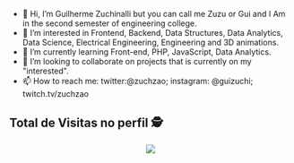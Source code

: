 - 👋 Hi, I’m Guilherme Zuchinalli but you can call me Zuzu or Gui and I Am in the second semester of engineering college.
- 👀 I’m interested in Frontend, Backend, Data Structures, Data Analytics, Data Science, Electrical Engineering, Engineering and 3D animations.
- 🌱 I’m currently learning Front-end, PHP, JavaScript, Data Analytics.
- 💞️ I’m looking to collaborate on projects that is currently on my "interested".
- 📫 How to reach me: twitter:@zuchzao; instagram: @guizuchi; twitch.tv/zuchzao

<!---
NoTzuch/NoTzuch is a ✨ special ✨ repository because its `README.md` (this file) appears on your GitHub profile.
You can click the Preview link to take a look at your changes.
--->
## Total de Visitas no perfil :detective: <br>
 <p align="center"> 
   <img alingn="center" src="https://profile-counter.glitch.me/AdrianLopes/count.svg" />
 </p>
